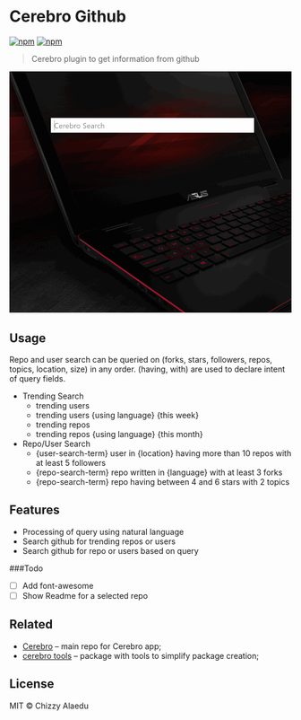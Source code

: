# Cerebro Github
[![npm](https://img.shields.io/npm/v/cerebro-github.svg)](https://www.npmjs.com/package/cerebro-github)
[![npm](https://img.shields.io/npm/dt/cerebro-github.svg)](https://www.npmjs.com/package/cerebro-github)

> Cerebro plugin to get information from github

![](demo.gif)

## Usage

Repo and user search can be queried on (forks, stars, followers, repos, topics, location, size) in any order.
(having, with) are used to declare intent of query fields.

* Trending Search
    - trending users
    - trending users {using language} {this week}
    - trending repos
    - trending repos {using language} {this month}
* Repo/User Search
    - {user-search-term} user in {location} having more than 10 repos with at least 5 followers
    - {repo-search-term} repo written in {language} with at least 3 forks
    - {repo-search-term} repo having between 4 and 6 stars with 2 topics


## Features

* Processing of query using natural language
* Search github for trending repos or users
* Search github for repo or users based on query

###Todo

- [ ] Add font-awesome
- [ ] Show Readme for a selected repo

## Related

* [Cerebro](http://github.com/KELiON/cerebro) – main repo for Cerebro app;
* [cerebro tools](http://github.com/KELiON/cerebro-tools) – package with tools to simplify package creation;

## License

MIT © Chizzy Alaedu
